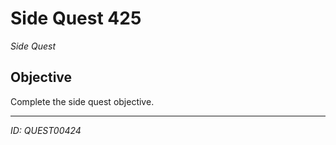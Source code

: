 # Side Quest 425

*Side Quest*

## Objective
Complete the side quest objective.

---
*ID: QUEST00424*